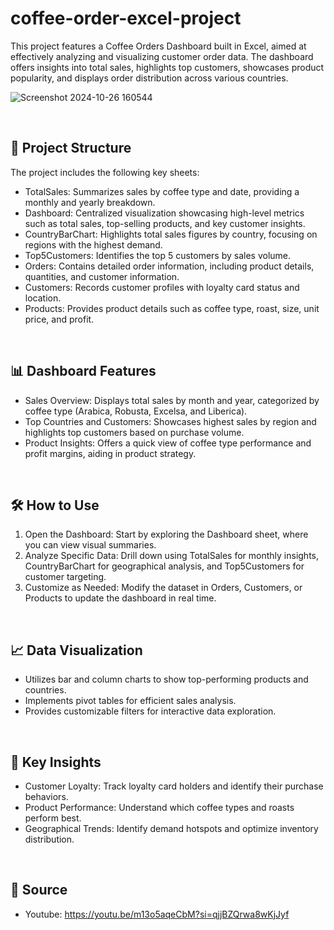 # coffee-order-excel-project
This project features a Coffee Orders Dashboard built in Excel, aimed at effectively analyzing and visualizing customer order data. The dashboard offers insights into total sales, highlights top customers, showcases product popularity, and displays order distribution across various countries.



![Screenshot 2024-10-26 160544](https://github.com/user-attachments/assets/7a2c1eec-856b-4c8f-910a-1acaec406630)







<br>

## 📂 Project Structure

The project includes the following key sheets:

- TotalSales: Summarizes sales by coffee type and date, providing a monthly and yearly breakdown.
- Dashboard: Centralized visualization showcasing high-level metrics such as total sales, top-selling products, and key customer insights.
- CountryBarChart: Highlights total sales figures by country, focusing on regions with the highest demand.
- Top5Customers: Identifies the top 5 customers by sales volume.
- Orders: Contains detailed order information, including product details, quantities, and customer information.
- Customers: Records customer profiles with loyalty card status and location.
- Products: Provides product details such as coffee type, roast, size, unit price, and profit.
<br>

## 📊 Dashboard Features

- Sales Overview: Displays total sales by month and year, categorized by coffee type (Arabica, Robusta, Excelsa, and Liberica).
- Top Countries and Customers: Showcases highest sales by region and highlights top customers based on purchase volume.
- Product Insights: Offers a quick view of coffee type performance and profit margins, aiding in product strategy.
<br>

## 🛠️ How to Use

1. Open the Dashboard: Start by exploring the Dashboard sheet, where you can view visual summaries.
2. Analyze Specific Data: Drill down using TotalSales for monthly insights, CountryBarChart for geographical analysis, and Top5Customers for customer targeting.
3. Customize as Needed: Modify the dataset in Orders, Customers, or Products to update the dashboard in real time.
<br>

## 📈 Data Visualization

- Utilizes bar and column charts to show top-performing products and countries.
- Implements pivot tables for efficient sales analysis.
- Provides customizable filters for interactive data exploration.
<br>

## 📌 Key Insights

- Customer Loyalty: Track loyalty card holders and identify their purchase behaviors.
- Product Performance: Understand which coffee types and roasts perform best.
- Geographical Trends: Identify demand hotspots and optimize inventory distribution.

<br>

## 🔗 Source

- Youtube: https://youtu.be/m13o5aqeCbM?si=qjjBZQrwa8wKjJyf

